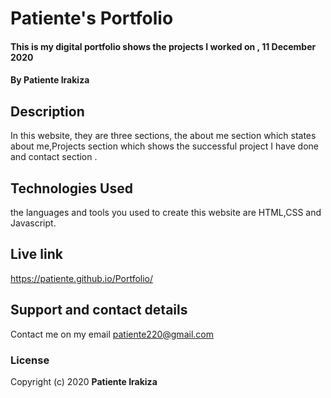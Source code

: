 
# Patiente's Portfolio
#### This is my digital portfolio shows the projects I worked on ,  11 December 2020
#### By **Patiente Irakiza**
## Description
In this website, they are three sections, the about me section which states about me,Projects section which shows the successful project I have done and contact section .
## Technologies Used
the languages and tools you used to create this website are HTML,CSS and Javascript.
## Live link
https://patiente.github.io/Portfolio/
## Support and contact details
Contact me on my email patiente220@gmail.com
### License
Copyright (c) 2020 **Patiente Irakiza**
